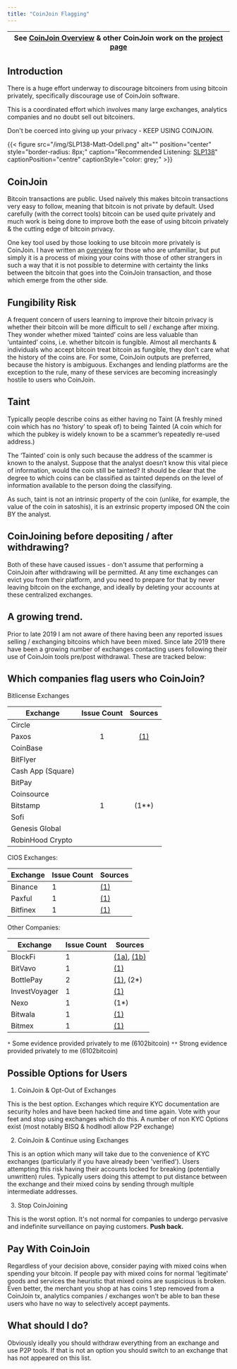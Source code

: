 ```yaml
---
title: "CoinJoin Flagging"
---
```


| See [CoinJoin Overview](/coinjoin-overview) & other CoinJoin work on the [project page](/projects)|
|-|

## Introduction

There is a huge effort underway to discourage bitcoiners from using bitcoin privately, specifically discourage use of CoinJoin software. 

This is a coordinated effort which involves many large exchanges, analytics companies and no doubt sell out bitcoiners.

Don't be coerced into giving up your privacy - KEEP USING COINJOIN.

{{< figure src="/img/SLP138-Matt-Odell.png" alt="" position="center" style="border-radius: 8px;" caption="Recommended Listening: [SLP138](https://stephanlivera.com/episode/138/)" captionPosition="centre" captionStyle="color: grey;" >}}

## CoinJoin

Bitcoin transactions are public.
Used naïvely this makes bitcoin transactions very easy to follow, meaning that bitcoin is not private by default.
Used carefully (with the correct tools) bitcoin can be used quite privately and much work is being done to improve both the ease of using bitcoin privately & the cutting edge of bitcoin privacy.

One key tool used by those looking to use bitcoin more privately is CoinJoin.
I have written an [overview](/coinjoin-overview) for those who are unfamiliar, but put simply it is a process of mixing your coins with those of other strangers in such a way that it is not possible to determine with certainty the links between the bitcoin that goes into the CoinJoin transaction, and those which emerge from the other side.

## Fungibility Risk

A frequent concern of users learning to improve their bitcoin privacy is whether their bitcoin will be more difficult to sell / exchange after mixing.
They wonder whether mixed ‘tainted’ coins are less valuable than ‘untainted’ coins, i.e. whether bitcoin is fungible.
Almost all merchants & individuals who accept bitcoin treat bitcoin as fungible, they don't care what the history of the coins are. For some, CoinJoin outputs are preferred, because the history is ambiguous. 
Exchanges and lending platforms are the exception to the rule, many of these services are becoming increasingly hostile to users who CoinJoin.

## Taint

Typically people describe coins as either having no Taint (A freshly mined coin which has no ‘history’ to speak of) to being Tainted (A coin which for which the pubkey is widely known to be a scammer’s repeatedly re-used address.)

The ‘Tainted’ coin is only such because the address of the scammer is known to the analyst. Suppose that the analyst doesn’t know this vital piece of information, would the coin still be tainted? It should be clear that the degree to which coins can be classified as tainted depends on the level of information available to the person doing the classifying.

As such, taint is not an intrinsic property of the coin (unlike, for example, the value of the coin in satoshis), it is an extrinsic property imposed ON the coin BY the analyst.

## CoinJoining before depositing / after withdrawing?

Both of these have caused issues - don't assume that performing a CoinJoin after withdrawing will be permitted. 
At any time exchanges can evict you from their platform, and you need to prepare for that by never leaving bitcoin on the exchange, and ideally by deleting your accounts at these centralized exchanges.

## A growing trend.

Prior to late 2019 I am not aware of there having been any reported issues selling / exchanging bitcoins which have been mixed. Since late 2019 there have been a growing number of exchanges contacting users following their use of CoinJoin tools pre/post withdrawal. These are tracked below:

## Which companies flag users who CoinJoin?

Bitlicense Exchanges

| Exchange        | Issue Count   | Sources  |
| --------        | :---------:   | :-----:  |
| Circle          |               |          |
| Paxos           | 1             | [(1)](https://twitter.com/RonaldMcHodled/status/1222172084610027523)        |
| CoinBase        |               |          |
| BitFlyer        |               |          |
| Cash App (Square)|              |          |
| BitPay          |               |          |
| Coinsource      |               |          |
| Bitstamp        | 1             | (1**)     |
| Sofi            |               |          |
| Genesis Global  |               |          |
| RobinHood Crypto|               |          |

CIOS Exchanges:

| Exchange        | Issue Count   | Sources  |
| --------        | -----------   | -------  |
| Binance         | 1             | [(1)](https://twitter.com/bittlecat/status/1207621591820951552)         |
| Paxful          | 1             | [(1)](https://web.archive.org/web/20200128234015/https://old.reddit.com/r/WasabiWallet/comments/czext2/paxful_account_was_frozen_due_to_coinjoin/)         |
| Bitfinex        | 1             | [(1)](https://web.archive.org/web/20200128233910/https://old.reddit.com/r/WasabiWallet/comments/beqj8r/bitfinex_lock_account/)       |


Other Companies:

| Exchange        | Issue Count   | Sources  |
| --------        | -----------   | -------  |
| BlockFi         | 1             | [(1a)](https://twitter.com/matt_odell/status/1234514628115341313), [(1b)](https://tweetstamp.org/1234531935038341120)   |
| BitVavo         | 1             | [(1)](https://web.archive.org/web/20200907203529if_/https://www.reddit.com/r/Bitcoin/comments/i8ye6x/exchange_account_closed_because_of_risk_profile/) |
| BottlePay       | 2             | [(1)](https://twitter.com/Marty_P_B/status/1366737347887456260]), (2*) |
| InvestVoyager   | 1             | [(1)](https://twitter.com/sundaywar/status/1366854774864322560?s=20) | 
| Nexo            | 1             | (1*) |
| Bitwala         | 1             | [(1)](https://twitter.com/RiccardoMasutti/status/1375507165151076353) |
| Bitmex          | 1             | [(1)](https://twitter.com/kristapsk/status/1374336620158140419) |

`*`  Some evidence provided privately to me (6102bitcoin)
`**` Strong evidence provided privately to me (6102bitcoin)

## Possible Options for Users

1. CoinJoin & Opt-Out of Exchanges

This is the best option. Exchanges which require KYC documentation are security holes and have been hacked time and time again.
Vote with your feet and stop using exchanges which do this.
A number of non KYC Options exist (most notably BISQ & hodlhodl allow P2P exchange)

2. CoinJoin & Continue using Exchanges

This is an option which many will take due to the convenience of KYC exchanges (particularly if you have already been 'verified').
Users attempting this risk having their accounts locked for breaking (potentially unwritten) rules.
Typically users doing this attempt to put distance between the exchange and their mixed coins by sending through multiple intermediate addresses.

3. Stop CoinJoining

This is the worst option.
It's not normal for companies to undergo pervasive and indefinite surveillance on paying customers. **Push back.**

## Pay With CoinJoin

Regardless of your decision above, consider paying with mixed coins when spending your bitcoin.
If people pay with mixed coins for normal 'legitimate' goods and services the heuristic that mixed coins are suspicious is broken.
Even better, the merchant you shop at has coins 1 step removed from a CoinJoin tx, analytics companies / exchanges won't be able to ban these users who have no way to selectively accept payments.

## What should I do?

Obviously ideally you should withdraw everything from an exchange and use P2P tools. 
If that is not an option you should switch to an exchange that has not appeared on this list.